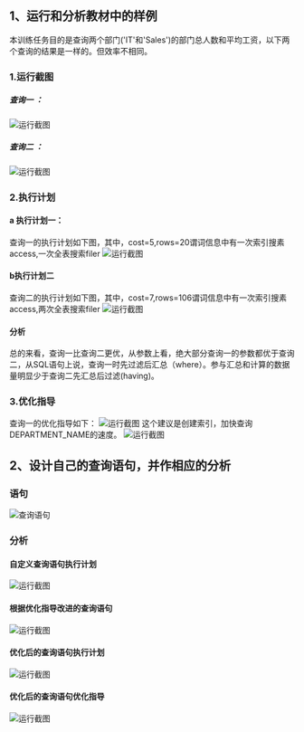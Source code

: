 
## 1、运行和分析教材中的样例
  本训练任务目的是查询两个部门('IT'和'Sales')的部门总人数和平均工资，以下两个查询的结果是一样的。但效率不相同。
### 1.运行截图
##### 查询一 ：
![运行截图](https://github.com/Jormunx/Oracle/blob/master/test1/Photo/1.png)
##### 查询二 ：
![运行截图](https://github.com/Jormunx/Oracle/blob/master/test1/Photo/2.png)
### 2.执行计划
  #### a 执行计划一：
  查询一的执行计划如下图，其中，cost=5,rows=20谓词信息中有一次索引搜素access,一次全表搜索filer
  ![运行截图](https://github.com/Jormunx/Oracle/blob/master/test1/Photo/执行计划1.png)
  #### b执行计划二
   查询二的执行计划如下图，其中，cost=7,rows=106谓词信息中有一次索引搜素access,两次全表搜索filer
  ![运行截图](https://github.com/Jormunx/Oracle/blob/master/test1/Photo/执行计划2.png)
  #### 分析
总的来看，查询一比查询二更优，从参数上看，绝大部分查询一的参数都优于查询二，从SQL语句上说，查询一时先过滤后汇总（where）。参与汇总和计算的数据量明显少于查询二先汇总后过滤(having)。
### 3.优化指导
查询一的优化指导如下：
  ![运行截图](https://github.com/Jormunx/Oracle/blob/master/test1/Photo/3.png)
  这个建议是创建索引，加快查询DEPARTMENT_NAME的速度。
    ![运行截图](https://github.com/Jormunx/Oracle/blob/master/test1/Photo/4.png)
## 2、设计自己的查询语句，并作相应的分析
  ### 语句
   ![查询语句](https://github.com/Jormunx/Oracle/blob/master/test1/Photo/查询3.png)
  ### 分析
  #### 自定义查询语句执行计划
   ![运行截图](https://github.com/Jormunx/Oracle/blob/master/test1/Photo/%E6%9F%A5%E8%AF%A23%20%E6%89%A7%E8%A1%8C%E8%AE%A1%E5%88%92.png)
  #### 根据优化指导改进的查询语句
   ![运行截图](https://github.com/Jormunx/Oracle/blob/master/test1/Photo/查询4.png)
   #### 优化后的查询语句执行计划
   ![运行截图](https://github.com/Jormunx/Oracle/blob/master/test1/Photo/%E6%9F%A5%E8%AF%A24%20%E6%89%A7%E8%A1%8C%E8%AE%A1%E5%88%92.png)
   #### 优化后的查询语句优化指导
   ![运行截图](https://github.com/Jormunx/Oracle/blob/master/test1/Photo/%E6%9F%A5%E8%AF%A24%20%E4%BC%98%E5%8C%96%E6%8C%87%E5%AF%BC.png)


  
